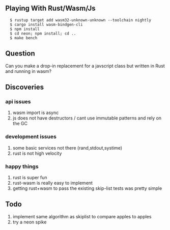 
## Playing With Rust/Wasm/Js

```
  $ rustup target add wasm32-unknown-unknown --toolchain nightly
  $ cargo install wasm-bindgen-cli 
  $ npm install
  $ cd neon; npm install; cd ..
  $ make bench
```

## Question

Can you make a drop-in replacement for a javscript class but written in Rust and running
in wasm?

## Discoveries

### api issues
1. wasm import is async
2. js does not have destructors / cant use immutable patterns and rely on the GC

### development issues
1. some basic services not there (rand,stdout,systime)
2. rust is not high velocity

### happy things
1. rust is super fun
2. rust-wasm is really easy to implement
3. getting rust+wasm to pass the existing skip-list tests was pretty simple

## Todo

1. implement same algorithm as skiplist to compare apples to apples
2. try a neon spike

